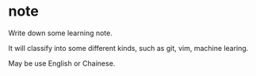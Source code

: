 # note
Write down some learning note.


It will classify into some different kinds, such as git, vim, machine learing.

May be use English or Chainese.

